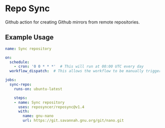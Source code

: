 # Repo Sync
Github action for creating Github mirrors from remote repositories.

## Example Usage

```yaml
name: Sync repository

on:
  schedule:
    - cron: '0 0 * * *'  # This will run at 00:00 UTC every day
  workflow_dispatch:  # This allows the workflow to be manually triggered

jobs:
  sync-repo:
    runs-on: ubuntu-latest

    steps:
    - name: Sync repository
      uses: reposyncer/reposync@v1.4
      with:
        name: gnu-nano
        url: https://git.savannah.gnu.org/git/nano.git
```
